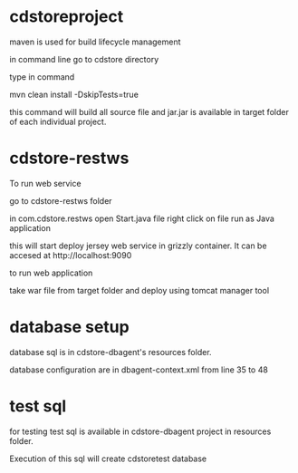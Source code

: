 cdstoreproject
==============

maven is used for build lifecycle management

in command line go to cdstore directory

type in command

mvn clean install -DskipTests=true

this command will build all source file and jar.jar is available in target folder of each individual project.

cdstore-restws
==============
To run web service

go to cdstore-restws folder

in com.cdstore.restws open Start.java file
right click on file run as Java application

this will start deploy jersey web service in grizzly container.
It can be accesed at http://localhost:9090

to run web application

take war file from target folder and deploy using tomcat manager tool

database setup
==============

database sql is in cdstore-dbagent's resources folder.

database configuration are in dbagent-context.xml from line 35 to 48

test sql
==============

for testing test sql is available in cdstore-dbagent project in resources folder.

Execution of this sql will create cdstoretest database

